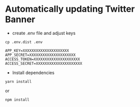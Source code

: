 # Automatically updating Twitter Banner

- create .env file and adjust keys

`cp .env.dist .env`

````dotenv
APP_KEY=XXXXXXXXXXXXXXXXXXXXX
APP_SECRET=XXXXXXXXXXXXXXXXXXXXX
ACCESS_TOKEN=XXXXXXXXXXXXXXXXXXXXX
ACCESS_SECRET=XXXXXXXXXXXXXXXXXXXXX
````

- Install dependencies 
```
yarn install
```
or
```
npm install
```